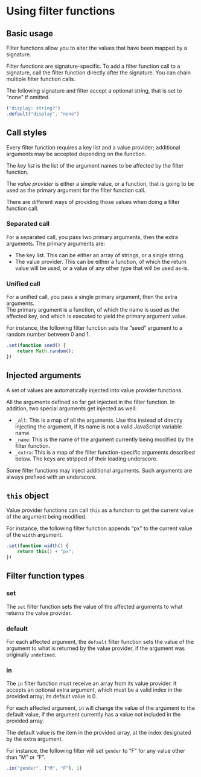 # Using filter functions

## Basic usage

Filter functions allow you to alter the values that have been mapped by a signature.

Filter functions are signature-specific. To add a filter function call to a signature, call the filter function directly after the signature. You can chain multiple filter function calls.

The following signature and filter accept a optional string, that is set to “none” if omitted.

```javascript
("display: string?")
.default("display", "none")
```

## Call styles

Every filter function requires a key list and a value provider; additional arguments may be accepted depending on the function.

The *key list* is the list of the argument names to be affected by the filter function.

The *value provider* is either a simple value, or a function, that is going to be used as the primary argument for the filter function call.

There are different ways of providing those values when doing a filter function call.

### Separated call

For a separated call, you pass two primary arguments, then the extra arguments. The primary arguments are:

- The key list. This can be either an array of strings, or a single string.
- The value provider. This can be either a function, of which the return value will be used, or a value of any other type that will be used as-is.

### Unified call

For a unified call, you pass a single primary argument, then the extra arguments.  
The primary argument is a function, of which the name is used as the affected key, and which is executed to yield the primary argument value.

For instance, the following filter function sets the “seed” argument to a random number between 0 and 1.

```javascript
.set(function seed() {
	return Math.random();
})
```

## Injected arguments

A set of values are automatically injected into value provider functions.

All the arguments defined so far get injected in the filter function. In addition, two special arguments get injected as well:

- `_all`: This is a map of all the arguments. Use this instead of directly injecting the argument, if its name is not a valid JavaScript variable name.
- `_name`: This is the name of the argument currently being modified by the filter function.
- `_extra`: This is a map of the filter function-specific arguments described below. The keys are stripped of their leading underscore.

Some filter functions may inject additional arguments. Such arguments are always prefixed with an underscore.

## `this` object

Value provider functions can call `this` as a function to get the current value of the argument being modified.

For instance, the following filter function appends “px” to the current value of the `width` argument.

```javascript
.set(function width() {
	return this() + "px";
})
```

## Filter function types

### set

The `set` filter function sets the value of the affected arguments to what returns the value provider.

### default

For each affected argument, the `default` filter function sets the value of the argument to what is returned by the value provider, if the argument was originally `undefined`.

### in

The `in` filter function must receive an array from its value provider. It accepts an optional extra argument, which must be a valid index in the provided array; its default value is 0.

For each affected argument, `in` will change the value of the argument to the default value, if the argument currently has a value not included in the provided array.

The default value is the item in the provided array, at the index designated by the extra argument.

For instance, the following filter will set `gender` to “F” for any value other than “M” or “F”.

```javascript
.in("gender", ["M", "F"], 1)
```
